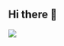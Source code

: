 ## Hi there 👋
<img src="https://static1.colliderimages.com/wordpress/wp-content/uploads/2022/11/Johnny-Depp-Jack-Sparrow-Pirates-of-the-Caribbean-Movies-Disney.jpg">
<!--
**Branlol/Branlol** is a ✨ _special_ ✨ repository because its `README.md` (this file) appears on your GitHub profile.

- 🔭 I’m currently working on improving my Python development skills.  
- 🌱 I’m currently learning **Django**, **Flask**, and **FastAPI** for backend development.  
- 👯 I’m looking to collaborate on open-source Python projects and web applications.  
- 🤔 I’m looking for help with advanced **algorithms**, **system design**, and **scalability**.  
- 💬 Ask me about **Python, REST APIs, and backend development**.
- 😄 Pronouns: He/Him  
- ⚡ Fun fact: I enjoy solving coding challenges and debugging weird errors! 😆🐍